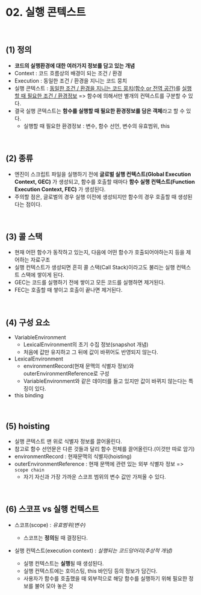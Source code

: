 # 02. 실행 콘텍스트

<br>

## (1) 정의

- <b>코드의 실행환경에 대한 여러가지 정보를 담고 있는 개념</b>
- Context : 코드 흐름상의 배경이 되는 조건 / 환경
- Execution : 동일한 조건 / 환경을 지니는 코드 뭉치
- 실행 콘텍스트 : <u>동일한 조건 / 환경을 지니는 코드 뭉치(함수 or 전역 공간)</u>를 <u>실행할 때 필요한 조건 / 환경정보</u> => 함수에 의해서만 별개의 컨텍스트를 구분할 수 있다.
- 결국 실행 콘텍스트는 <b>함수를 실행할 때 필요한 환경정보를 담은 객체</b>라고 할 수 있다.
  - 실행할 때 필요한 환경정보 : 변수, 함수 선언, 변수의 유효범위, this

<br>

## (2) 종류

- 엔진이 스크립트 파일을 실행하기 전에 **글로벌 실행 컨텍스트(Global Execution Context, GEC)** 가 생성되고, 함수를 호출할 때마다 **함수 실행 컨텍스트(Function Execution Context, FEC)** 가 생성된다.
- 주의할 점은, 글로벌의 경우 실행 이전에 생성되지만 함수의 경우 호출할 때 생성된다는 점이다.

<br>

## (3) 콜 스택

- 현재 어떤 함수가 동작하고 있는지, 다음에 어떤 함수가 호출되어야하는지 등을 제어하는 자료구조
- 실행 컨텍스트가 생성되면 흔히 콜 스택(Call Stack)이라고도 불리는 실행 컨텍스트 스택에 쌓이게 된다.
- GEC는 코드를 실행하기 전에 쌓이고 모든 코드를 실행하면 제거된다.
- FEC는 호출할 때 쌓이고 호출이 끝나면 제거된다.

<br>

## (4) 구성 요소

- VariableEnvironment
  - LexicalEnvironment의 초기 수집 정보(snapshot 개념)
  - 처음에 값만 유지하고 그 뒤에 값이 바뀌어도 반영되지 않는다.
- LexicalEnvironment
  - environmentRecord(현재 문맥의 식별자 정보)와 outerEnvironmentReference로 구성
  - VariableEnvironment와 같은 데이터를 들고 있지만 값이 바뀌지 않는다는 특징이 있다.
- this binding

<br>

## (5) hoisting

- 실행 콘텍스트 맨 위로 식별자 정보를 끌어올린다.
- 참고로 함수 선언문은 다른 것들과 달리 함수 전체를 끌어올린다.(이것만 따로 암기)
- environmentRecord : 현재문맥의 식별자(hoisting)
- outerEnvironmentReference : 현재 문맥에 관련 있는 외부 식별자 정보 => `scope chain`
  - 자기 자신과 가장 가까운 스코프 범위의 변수 값만 가져올 수 있다.

<br>

## (6) 스코프 vs 실행 컨텍스트

- 스코프(scope) : <i>유효범위(변수)</i>
  - 스코프는 <b>정의</b>될 때 결정된다.

- 실행 컨텍스트(execution context) : <i>실행되는 코드덩어리(추상적 개념)</i>
  - 실행 컨텍스트는 <b>실행</b>될 때 생성된다.
  - 실행 컨텍스트에는 호이스팅, this 바인딩 등의 정보가 담긴다.
  - 사용자가 함수를 호출했을 때 외부적으로 해당 함수를 실행하기 위해 필요한 정보를 불어 모아 놓은 것